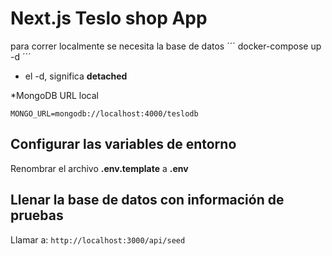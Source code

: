 # Next.js Teslo shop App
para correr localmente se necesita la base de datos
´´´
docker-compose up -d
´´´

* el -d, significa __detached__

*MongoDB URL local
```
MONGO_URL=mongodb://localhost:4000/teslodb
```

## Configurar las variables de entorno

Renombrar el archivo __.env.template__ a __.env__

## Llenar la base de datos con información de pruebas

Llamar a:
``` http://localhost:3000/api/seed ```